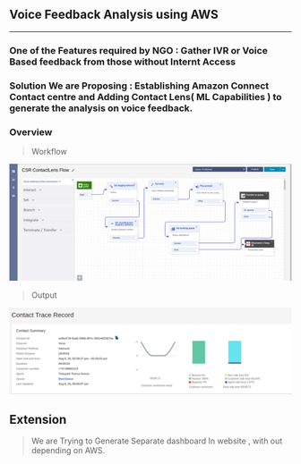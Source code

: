<h2>Voice Feedback Analysis using AWS </h2>

<hr />

<h3> One of the  Features required by NGO : Gather IVR or Voice Based feedback from those without Internt Access </h3>

<h3> Solution  We are Proposing : Establishing Amazon Connect Contact centre and Adding Contact Lens( ML Capabilities )  to generate the analysis on voice feedback.

<h3> Overview </h3>

> Workflow

<img src= 'Images/Connect.png' > 


> Output

<img src= 'Images/output.png'> 


<h2> Extension </h2>

> We are Trying to Generate Separate dashboard In website , with out depending on AWS.